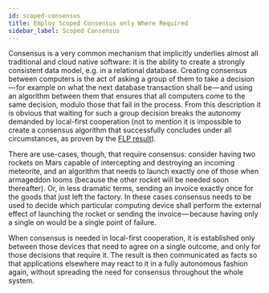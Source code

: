 ```yaml
---
id: scoped-consensus
title: Employ Scoped Consensus only Where Required
sidebar_label: Scoped Consensus
---
```


Consensus is a very common mechanism that implicitly underlies almost all traditional and cloud native software: it is the ability to create a strongly consistent data model, e.g. in a relational database.
Creating consensus between computers is the act of asking a group of them to take a decision — for example on what the next database transaction shall be — and using an algorithm between them that ensures that all computers come to the same decision, modulo those that fail in the process.
From this description it is obvious that waiting for such a group decision breaks the autonomy demanded by local-first cooperation (not to mention it is impossible to create a consensus algorithm that successfully concludes under all circumstances, as proven by the [FLP result](<https://en.wikipedia.org/wiki/Consensus_(computer_science)#Solvability_results_for_some_agreement_problems>)).

There are use-cases, though, that require consensus:
consider having two rockets on Mars capable of intercepting and destroying an incoming meteorite, and an algorithm that needs to launch exactly one of those when armageddon looms (because the other rocket will be needed soon thereafter).
Or, in less dramatic terms, sending an invoice exactly once for the goods that just left the factory.
In these cases consensus needs to be used to decide which particular computing device shall perform the external effect of launching the rocket or sending the invoice — because having only a single on would be a single point of failure.

When consensus is needed in local-first cooperation, it is established only between those devices that need to agree on a single outcome, and only for those decisions that require it.
The result is then communicated as facts so that applications elsewhere may react to it in a fully autonomous fashion again, without spreading the need for consensus throughout the whole system.

